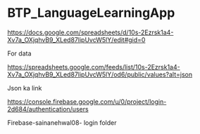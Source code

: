 # BTP_LanguageLearningApp

https://docs.google.com/spreadsheets/d/10s-2Ezrsk1a4-Xv7a_OXjqhvB9_XLed87lipUvcW5lY/edit#gid=0

For data

https://spreadsheets.google.com/feeds/list/10s-2Ezrsk1a4-Xv7a_OXjqhvB9_XLed87lipUvcW5lY/od6/public/values?alt=json

Json ka link

https://console.firebase.google.com/u/0/project/login-2d684/authentication/users

Firebase-sainanehwal08- login folder
